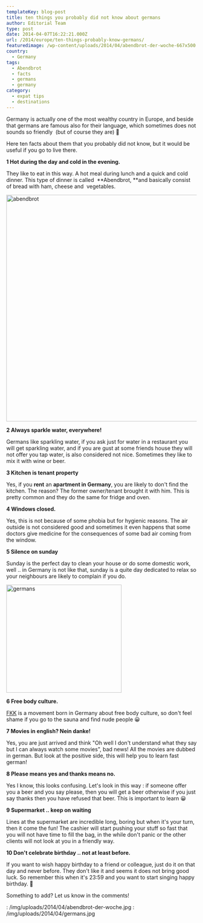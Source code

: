 ```yaml
---
templateKey: blog-post
title: ten things you probably did not know about germans
author: Editorial Team
type: post
date: 2014-04-07T16:22:21.000Z
url: /2014/europe/ten-things-probably-know-germans/
featuredimage: /wp-content/uploads/2014/04/abendbrot-der-woche-667x500.jpg
country:
  - Germany
tags:
  - Abendbrot
  - facts
  - germans
  - germany
category:
  - expat tips
  - destinations
---
```


Germany is actually one of the most wealthy country in Europe, and beside that germans are famous also for their language, which sometimes does not sounds so friendly  (but of course they are) 🙂

Here ten facts about them that you probably did not know, but it would be useful if you go to live there.<!--more-->

**1 Hot during the day and cold in the evening.**

They like to eat in this way. A hot meal during lunch and a quick and cold dinner. This type of dinner is called  **Abendbrot, **and basically consist of bread with ham, cheese and  vegetables.

<img alt="abendbrot" src="/img/uploads/2014/04/abendbrot-der-woche.jpg" width="800" height="600" srcset="/img/uploads/2014/04/abendbrot-der-woche.jpg 800w, /img/uploads/2014/04/abendbrot-der-woche-300x225.jpg 300w, /img/uploads/2014/04/abendbrot-der-woche-768x576.jpg 768w, /img/uploads/2014/04/abendbrot-der-woche-667x500.jpg 667w" sizes="(max-width: 800px) 100vw, 800px" />

**2 Always sparkle water, everywhere!**

Germans like sparkling water, if you ask just for water in a restaurant you will get sparkling water, and if you are gust at some friends house they will not offer you tap water, is also considered not nice. Sometimes they like to mix it with wine or beer.

**3 Kitchen is tenant property**

Yes, if you **rent** an **apartment in Germany**, you are likely to don't find the kitchen. The reason? The former owner/tenant brought it with him. This is pretty common and they do the same for fridge and oven.

**4 Windows closed.**

Yes, this is not because of some phobia but for hygienic reasons. The air outside is not considered good and sometimes it even happens that some doctors give medicine for the consequences of some bad air coming from the window.

**5 Silence on sunday**

Sunday is the perfect day to clean your house or do some domestic work, well .. in Germany is not like that, sunday is a quite day dedicated to relax so your neighbours are likely to complain if you do.

<img alt="germans" src="/img/uploads/2014/04/germans.jpg" width="305" height="286" srcset="/img/uploads/2014/04/germans.jpg 305w, /img/uploads/2014/04/germans-300x281.jpg 300w" sizes="(max-width: 305px) 100vw, 305px" />

**6 Free body culture.**

<a href="https://en.wikipedia.org/wiki/FKK" rel="noopener noreferrer"  target="_blank" rel="noopener noreferrer">FKK</a> is a movement born in Germany about free body culture, so don't feel shame if you go to the sauna and find nude people 😀

**7 Movies in english? Nein danke!**

Yes, you are just arrived and think "Oh well I don't understand what they say but I can always watch some movies", bad news! All the movies are dubbed in german. But look at the positive side, this will help you to learn fast german!

**8 Please means yes and thanks means no.**

Yes I know, this looks confusing. Let's look in this way : if someone offer you a beer and you say please, then you will get a beer otherwise if you just say thanks then you have refused that beer. This is important to learn 😀

**9 Supermarket .. keep on waiting**

Lines at the supermarket are incredible long, boring but when it's your turn, then it come the fun! The cashier will start pushing your stuff so fast that you will not have time to fill the bag, in the while don't panic or the other clients will not look at you in a friendly way.

**10 Don't celebrate birthday .. not at least before.**

If you want to wish happy birthday to a friend or colleague, just do it on that day and never before. They don't like it and seems it does not bring good luck. So remember this when it's 23:59 and you want to start singing happy birthday. 🙂

Something to add? Let us know in the comments!

: /img/uploads/2014/04/abendbrot-der-woche.jpg
: /img/uploads/2014/04/germans.jpg
